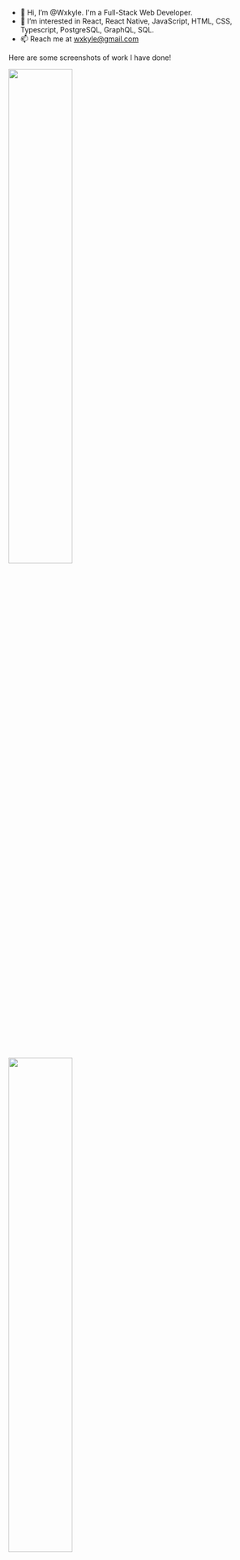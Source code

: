 - 👋 Hi, I’m @Wxkyle. I'm a Full-Stack Web Developer.
- 👀 I’m interested in React, React Native, JavaScript, HTML, CSS, Typescript, PostgreSQL, GraphQL, SQL.
- 📫 Reach me at wxkyle@gmail.com

Here are some screenshots of work I have done!

<img src="https://user-images.githubusercontent.com/51140955/221043238-994ec825-9f33-4ce0-bc95-fbe1723e87ad.jpg" width="50%" height="50%">
<img src="https://user-images.githubusercontent.com/51140955/221043221-a93a14ae-4a02-4035-ac45-70208eaeeab0.jpg" width="50%" height="50%">
<img src="https://user-images.githubusercontent.com/51140955/221043236-176ef6a5-a304-4701-a270-49d180bca468.jpg" width="50%" height="50%">

